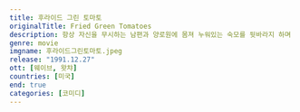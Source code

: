 ```yaml
---
title: 후라이드 그린 토마토
originalTitle: Fried Green Tomatoes
description: 항상 자신을 무시하는 남편과 양로원에 몸져 누워있는 숙모를 뒷바라지 하며 어느 덧 중년의 나이에 든 애블린. 신물나게 반복되는 일상 속에서 그녀는 고질적인 식성으로 몸매를 망쳐버린다. 어느날 그녀는 양로원에서 만난 80세의 노파 니니가 들려주는 알라바마주의 휫슬 스탑의 얘기에 빠져든다.
genre: movie
imgname: 후라이드그린토마토.jpeg
release: "1991.12.27"
ott: [웨이브, 왓챠]
countries: [미국]
end: true
categories: [코미디]
---
```

